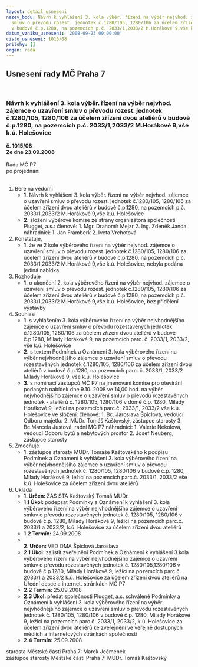 ```yaml
---
layout: detail_usneseni
nazev_bodu: Návrh k vyhlášení 3. kola výběr. řízení na výběr nejvhod. zájemce o uzavření
  smluv o převodu rozest. jednotek č.1280/105, 1280/106 za účelem zřízení dvou ateliérů
  v budově č.p.1280, na pozemcích p.č. 2033/1,2033/2 M.Horákové 9,vše k.ú. Holešovice
datum_vzniku_usneseni: '2008-09-23 00:00:00'
cislo_usneseni: 1015/08
prilohy: []
organ: rada
---
```

<div id="ucUsn_pList" class="usn">
	<span><h2>Usnesení rady MČ Praha 7 </h2>
<br></span><div class="standBody">
<span><h3>Návrh k vyhlášení 3. kola výběr. řízení na výběr nejvhod. zájemce o uzavření smluv o převodu rozest. jednotek č.1280/105, 1280/106 za účelem zřízení dvou ateliérů v budově č.p.1280, na pozemcích p.č. 2033/1,2033/2 M.Horákové 9,vše k.ú. Holešovice</h3></span><div class="center">
		<strong>č. 1015/08</strong><br>
	</div>
<div class="center">
		<strong>Ze dne 23.09.2008</strong><br><br>
	</div>Rada MČ P7<br> po projednání<br><br><ol>
<li>Bere na vědomí<ul>
<li>
<strong>1.</strong> Návrh k vyhlášení 3. kola výběr. řízení na výběr nejvhod. zájemce o uzavření smluv o převodu rozest. jednotek č.1280/105, 1280/106 za účelem zřízení dvou ateliérů v budově č.p.1280, na pozemcích p.č. 2033/1,2033/2 M.Horákové 9,vše k.ú. Holešovice</li>
<li>
<strong>2.</strong> složení výběrové komise ze strany organizátora společnosti Plugget, a.s.:   členové:                                                                                                                    1. Mgr. Drahomír Mejzr                                                                                           2. Ing. Zdeněk Janda                                                                                  náhradníci:                                                                                                                1. Jan Framberk                                                                                                        2. Iveta Vrchotová</li>
</ul>
</li>
<li>Konstatuje,<ul><li>
<strong>1.</strong> že ve 2 kole výběrového řízení  na výběr nejvhod. zájemce o uzavření smluv o převodu rozest. jednotek č.1280/105, 1280/106 za účelem zřízení dvou ateliérů v budově č.p.1280, na pozemcích p.č. 2033/1,2033/2 M.Horákové 9,vše k.ú. Holešovice, nebyla podána jediná nabídka</li></ul>
</li>
<li>Rozhoduje<ul><li>
<strong>1.</strong> o ukončení 2. kola výběrového řízení na výběr nejvhod. zájemce o uzavření smluv o převodu rozest. jednotek č.1280/105, 1280/106 za účelem zřízení dvou ateliérů v budově č.p.1280, na pozemcích p.č. 2033/1,2033/2 M.Horákové 9,vše k.ú. Holešovice, bez přidělení výstavby</li></ul>
</li>
<li>Souhlasí<ul>
<li>
<strong>1.</strong> s vyhlášením 3. kola výběrového řízení na výběr nejvhodnějšího zájemce o uzavření smluv o převodu rozestavěných jednotek č.1280/105, 1280/106 za účelem zřízení dvou ateliérů v budově č.p.1280, Milady Horákové 9, na pozemcích parc. č. 2033/1, 2033/2, vše k.ú. Holešovice</li>
<li>
<strong>2.</strong> s textem Podmínek a Oznámení 3. kola výběrového řízení na výběr nejvhodnějšího zájemce o uzavření smluv o převodu rozestavěných jednotek č.1280/105, 1280/106 za účelem zřízení dvou ateliérů v budově č.p.1280, na pozemcích parc. č. 2033/1, 2033/2 Milady Horákové 9, vše k.ú. Holešovice</li>
<li>
<strong>3.</strong> s nominací zástupců MČ P7 na jmenování komise pro otevírání podaných nabídek dne 9.10. 2008 ve 14,00 hod. na výběr nejvhodnějšího zájemce o uzavření smluv o převodu rozestavěných jednotek - ateliérů č. 1280/105, 1280/106 v domě č.p. 1280, Milady Horákové 9, ležící na pozemcích parc.č. 2033/1, 2033/2 vše k.ú. Holešovice ve složení:                             členové:                                                                                                                               1. Bc. Jaroslava Špiclová, vedoucí Odboru majetku                                                       2. MUDr. Tomáš Kaštovský, zástupce starosty                                                             3. Bc.Marcela Justová, radní MČ P7                                                                  náhradníci:                                                                                                                  1. Valerie Nekolová, vedoucí Odboru bytů a nebytových prostor                                 2. Josef Neuberg, zástupce starosty                                                                          </li>
</ul>
</li>
<li>Zmocňuje<ul><li>
<strong>1.</strong> zástupce starosty MUDr. Tomáše Kaštovského k podpisu Podmínek a Oznámení k vyhlášení 3. kola výběrového řízení na výběr nejvhodnějšího zájemce o uzavření smluv o převodu rozestavěných jednotek č. 1280/105, 1280/106 v budově č.p. 1280, Milady Horákové 9, ležící na pozemcích parc.č. 2033/1, 2033/2 vše k.ú. Holešovice za účelem zřízení dvou ateliérů</li></ul>
</li>
<li>Ukládá<ul>
<li>
<strong>1. Určen: </strong>ZAS STA Kaštovský Tomáš MUDr.</li>
<li>
<strong>1.1 Úkol: </strong>podepsat Podmínky a Oznámení k vyhlášení 3. kola výběrového řízení na výběr nejvhodnějšího zájemce o uzavření smluv o převodu rozestavěných jednotek č. 1280/105, 1280/106 v budově č.p. 1280, Milady Horákové 9, ležící na pozemcích parc.č. 2033/1 a 2033/2, k.ú. Holešovice za účelem zřízení dvou ateliérů</li>
<li>
<strong>1.2 Termín: </strong>24.09.2008</li>
<li>
<strong><br>2. Určen: </strong>VED OMA Špiclová Jaroslava</li>
<li>
<strong>2.1 Úkol: </strong>zajistit zveřejnění Podmínek a Oznámení k vyhlášení 3.kola výběrového řízení na výběr nejvhodnějšího zájemce o uzavření smluv o převodu rozestavěných jednotek č. 1280/105,1280/106 v budově č.p.1280, Milady Horákové 9, ležící na pozemcích parc.č. 2033/1 a 2033/2 k.ú. Holešovice za účelem zřízení dvou ateliérů na Úřední desce a internet. stránkách MČ P7</li>
<li>
<strong>2.2 Termín: </strong>25.09.2008</li>
<li>
<strong>2.3 Úkol: </strong>předat společnosti Plugget, a.s. schválené Podmínky a Oznámení k vyhlášení 3. kola výběrového řízení na výběr nejvhodnějšího zájemce o uzavření smluv o převodu rozestavěných jednotek č. 1280/105, 1280/106 v budově č.p. 1280, Milady Horákové 9, ležící na pozemcích parc.č. 2033/1, 2033/2, k.ú. Holešovice za účelem zřízení dvou ateliérů ke zveřejnění ve veřejně dostupných médiích a internetových stránkách společnosti</li>
<li>
<strong>2.4 Termín: </strong>25.09.2008</li>
</ul>
</li>
</ol>starosta Městské části Praha 7: Marek Ječmének<br>zástupce starosty Městské části Praha 7: MUDr. Tomáš Kaštovský 
</div>
</div>